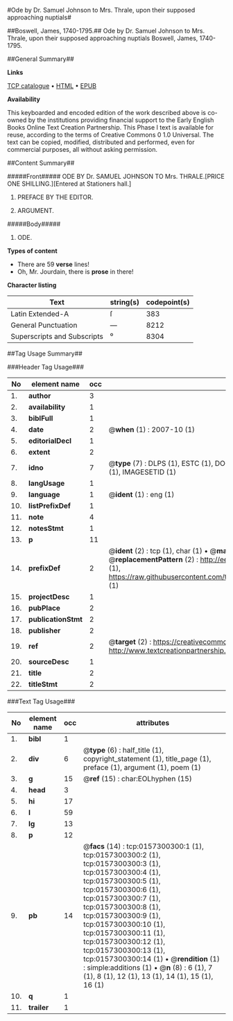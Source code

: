 #Ode by Dr. Samuel Johnson to Mrs. Thrale, upon their supposed approaching nuptials#

##Boswell, James, 1740-1795.##
Ode by Dr. Samuel Johnson to Mrs. Thrale, upon their supposed approaching nuptials
Boswell, James, 1740-1795.

##General Summary##

**Links**

[TCP catalogue](http://www.ota.ox.ac.uk/tcp/)  • 
[HTML](http://tei.it.ox.ac.uk/tcp/Texts-HTML/free/004/004796879.html)  • 
[EPUB](http://tei.it.ox.ac.uk/tcp/Texts-EPUB/free/004/004796879.epub)

**Availability**

This keyboarded and encoded edition of the
	       work described above is co-owned by the institutions
	       providing financial support to the Early English Books
	       Online Text Creation Partnership. This Phase I text is
	       available for reuse, according to the terms of Creative
	       Commons 0 1.0 Universal. The text can be copied,
	       modified, distributed and performed, even for
	       commercial purposes, all without asking permission.


##Content Summary##

#####Front#####
ODE BY Dr. SAMUEL JOHNSON TO Mrs. THRALE.[PRICE ONE SHILLING.][Entered at Stationers hall.]
1. PREFACE BY THE EDITOR.

1. ARGUMENT.

#####Body#####

1. ODE.

**Types of content**

  * There are 59 **verse** lines!
  * Oh, Mr. Jourdain, there is **prose** in there!

**Character listing**


|Text|string(s)|codepoint(s)|
|---|---|---|
|Latin Extended-A|ſ|383|
|General Punctuation|—|8212|
|Superscripts             and Subscripts|⁰|8304|

##Tag Usage Summary##

###Header Tag Usage###

|No|element name|occ|attributes|
|---|---|---|---|
|1.|__author__|3||
|2.|__availability__|1||
|3.|__biblFull__|1||
|4.|__date__|2| @__when__ (1) : 2007-10 (1)|
|5.|__editorialDecl__|1||
|6.|__extent__|2||
|7.|__idno__|7| @__type__ (7) : DLPS (1), ESTC (1), DOCNO (1), TCP (1), GALEDOCNO (1), CONTENTSET (1), IMAGESETID (1)|
|8.|__langUsage__|1||
|9.|__language__|1| @__ident__ (1) : eng (1)|
|10.|__listPrefixDef__|1||
|11.|__note__|4||
|12.|__notesStmt__|1||
|13.|__p__|11||
|14.|__prefixDef__|2| @__ident__ (2) : tcp (1), char (1)  •  @__matchPattern__ (2) : ([0-9\-]+):([0-9IVX]+) (1), (.+) (1)  •  @__replacementPattern__ (2) : http://eebo.chadwyck.com/downloadtiff?vid=$1&page=$2 (1), https://raw.githubusercontent.com/textcreationpartnership/Texts/master/tcpchars.xml#$1 (1)|
|15.|__projectDesc__|1||
|16.|__pubPlace__|2||
|17.|__publicationStmt__|2||
|18.|__publisher__|2||
|19.|__ref__|2| @__target__ (2) : https://creativecommons.org/publicdomain/zero/1.0/ (1), http://www.textcreationpartnership.org/docs/. (1)|
|20.|__sourceDesc__|1||
|21.|__title__|2||
|22.|__titleStmt__|2||


###Text Tag Usage###

|No|element name|occ|attributes|
|---|---|---|---|
|1.|__bibl__|1||
|2.|__div__|6| @__type__ (6) : half_title (1), copyright_statement (1), title_page (1), preface (1), argument (1), poem (1)|
|3.|__g__|15| @__ref__ (15) : char:EOLhyphen (15)|
|4.|__head__|3||
|5.|__hi__|17||
|6.|__l__|59||
|7.|__lg__|13||
|8.|__p__|12||
|9.|__pb__|14| @__facs__ (14) : tcp:0157300300:1 (1), tcp:0157300300:2 (1), tcp:0157300300:3 (1), tcp:0157300300:4 (1), tcp:0157300300:5 (1), tcp:0157300300:6 (1), tcp:0157300300:7 (1), tcp:0157300300:8 (1), tcp:0157300300:9 (1), tcp:0157300300:10 (1), tcp:0157300300:11 (1), tcp:0157300300:12 (1), tcp:0157300300:13 (1), tcp:0157300300:14 (1)  •  @__rendition__ (1) : simple:additions (1)  •  @__n__ (8) : 6 (1), 7 (1), 8 (1), 12 (1), 13 (1), 14 (1), 15 (1), 16 (1)|
|10.|__q__|1||
|11.|__trailer__|1||
